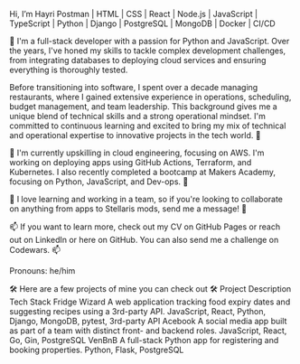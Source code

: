 Hi, I’m Hayri
Postman | HTML | CSS | React | Node.js | JavaScript | TypeScript | Python | Django | PostgreSQL | MongoDB | Docker | CI/CD

👀 I'm a full-stack developer with a passion for Python and JavaScript. Over the years, I've honed my skills to tackle complex development challenges, from integrating databases to deploying cloud services and ensuring everything is thoroughly tested.

Before transitioning into software, I spent over a decade managing restaurants, where I gained extensive experience in operations, scheduling, budget management, and team leadership. This background gives me a unique blend of technical skills and a strong operational mindset. I'm committed to continuous learning and excited to bring my mix of technical and operational expertise to innovative projects in the tech world. 👀

🌱 I'm currently upskilling in cloud engineering, focusing on AWS. I'm working on deploying apps using GitHub Actions, Terraform, and Kubernetes. I also recently completed a bootcamp at Makers Academy, focusing on Python, JavaScript, and Dev-ops. 🌱

💞️ I love learning and working in a team, so if you're looking to collaborate on anything from apps to Stellaris mods, send me a message! 💞️

📫 If you want to learn more, check out my CV on GitHub Pages or reach out on LinkedIn or here on GitHub. You can also send me a challenge on Codewars. 📫

Pronouns: he/him

🛠️ Here are a few projects of mine you can check out 🛠️
Project	Description	Tech Stack
Fridge Wizard	A web application tracking food expiry dates and suggesting recipes using a 3rd-party API.	JavaScript, React, Python, Django, MongoDB, pytest, 3rd-party API
Acebook	A social media app built as part of a team with distinct front- and backend roles.	JavaScript, React, Go, Gin, PostgreSQL
VenBnB	A full-stack Python app for registering and booking properties.	Python, Flask, PostgreSQL
